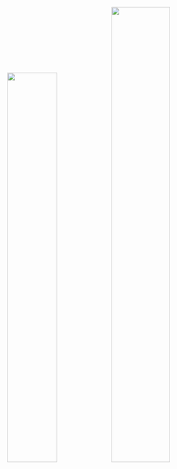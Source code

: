 <img width="48.05%" src="https://github-readme-stats.vercel.app/api/top-langs/?username=abdrrahmenz&theme=default&layout=compact" /><img width="51.95%" src="https://github-readme-stats.vercel.app/api?username=abdrrahmenz&&show_icons=true&theme=default" />

<!--
**abdrrahmenz/abdrrahmenz** is a ✨ _special_ ✨ repository because its `README.md` (this file) appears on your GitHub profile.

Here are some ideas to get you started:

- 🔭 I’m currently working on ...
- 🌱 I’m currently learning ...
- 👯 I’m looking to collaborate on ...
- 🤔 I’m looking for help with ...
- 💬 Ask me about ...
- 📫 How to reach me: ...
- 😄 Pronouns: ...
- ⚡ Fun fact: ...
-->
